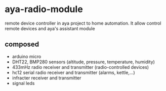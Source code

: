 # aya-radio-module

remote device controller in aya project to home automation. It allow control remote devices and aya's assistant module

## composed

* arduino micro
* DHT22, BMP280 sensors (altitude, pressure, temperature, humidity)
* 433mHz radio receiver and transmitter (radio-controlled devices)
* hc12 serial radio receiver and transmitter (alarms, kettle,...)
* infracter receiver and transmitter
* signal leds